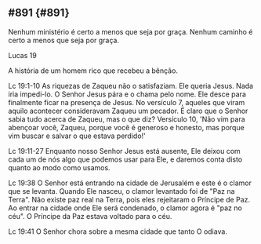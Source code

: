 ## #891 {#891}

Nenhum ministério é certo a menos que seja por graça. Nenhum caminho é certo a menos que seja por graça.

Lucas 19

A história de um homem rico que recebeu a bênção.

Lc 19:1-10 As riquezas de Zaqueu não o satisfaziam. Ele queria Jesus. Nada iria impedi-lo. O Senhor Jesus pára e o chama pelo nome. Ele desce para finalmente ficar na presença de Jesus. No versículo 7, aqueles que viram aquilo acontecer consideravam Zaqueu um pecador. É claro que o Senhor sabia tudo acerca de Zaqueu, mas o que diz? Versículo 10, &#039;Não vim para abençoar você, Zaqueu, porque você é generoso e honesto, mas porque vim buscar e salvar o que estava perdido!&#039;

Lc 19:11-27 Enquanto nosso Senhor Jesus está ausente, Ele deixou com cada um de nós algo que podemos usar para Ele, e daremos conta disto quanto ao modo como usamos.

Lc 19:38 O Senhor está entrando na cidade de Jerusalém e este é o clamor que se levanta. Quando Ele nasceu, o clamor levantado foi de &quot;Paz na Terra&quot;. Não existe paz real na Terra, pois eles rejeitaram o Príncipe de Paz. Ao entrar na cidade onde Ele será condenado, o clamor agora é &quot;paz no céu&quot;. O Príncipe da Paz estava voltado para o céu.

Lc 19:41 O Senhor chora sobre a mesma cidade que tanto O odiava.
